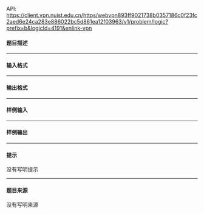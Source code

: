 API: https://client.vpn.nuist.edu.cn/https/webvpn893ff9021738b0357186c0f23fc2aed6e24ca283e886022bc5d861ea12f03963/v1/problem/logic?prefix=b&logicId=4191&enlink-vpn

#### 题目描述

---

#### 输入格式

---

#### 输出格式

---

#### 样例输入

---

#### 样例输出

---

#### 提示

没有写明提示

---

#### 题目来源

没有写明来源